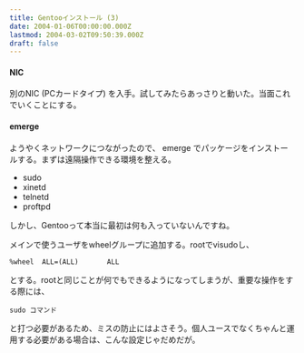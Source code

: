 ```yaml
---
title: Gentooインストール (3)
date: 2004-01-06T00:00:00.000Z
lastmod: 2004-03-02T09:50:39.000Z
draft: false
---
```


#### NIC

別のNIC (PCカードタイプ) を入手。試してみたらあっさりと動いた。当面これでいくことにする。

#### emerge

ようやくネットワークにつながったので、 emerge でパッケージをインストールする。まずは遠隔操作できる環境を整える。

* sudo
* xinetd
* telnetd
* proftpd

しかし、Gentooって本当に最初は何も入っていないんですね。

メインで使うユーザをwheelグループに追加する。rootでvisudoし、

```
%wheel  ALL=(ALL)       ALL
```

とする。rootと同じことが何でもできるようになってしまうが、重要な操作をする際には、

```
sudo コマンド
```

と打つ必要があるため、ミスの防止にはよさそう。個人ユースでなくちゃんと運用する必要がある場合は、こんな設定じゃだめだが。
